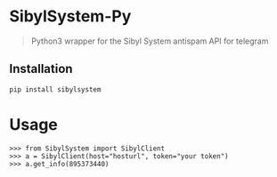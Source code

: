 # SibylSystem-Py

>Python3 wrapper for the Sibyl System antispam API for telegram

## Installation

```
pip install sibylsystem
```

# Usage

```
>>> from SibylSystem import SibylClient
>>> a = SibylClient(host="hosturl", token="your token")
>>> a.get_info(895373440)
```
